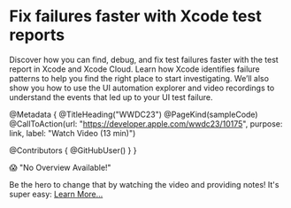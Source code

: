 # Fix failures faster with Xcode test reports

Discover how you can find, debug, and fix test failures faster with the test report in Xcode and Xcode Cloud. Learn how Xcode identifies failure patterns to help you find the right place to start investigating. We’ll also show you how to use the UI automation explorer and video recordings to understand the events that led up to your UI test failure.

@Metadata {
   @TitleHeading("WWDC23")
   @PageKind(sampleCode)
   @CallToAction(url: "https://developer.apple.com/wwdc23/10175", purpose: link, label: "Watch Video (13 min)")

   @Contributors {
      @GitHubUser(<replace this with your GitHub handle>)
   }
}

😱 "No Overview Available!"

Be the hero to change that by watching the video and providing notes! It's super easy:
 [Learn More…](https://wwdcnotes.github.io/WWDCNotes/documentation/wwdcnotes/contributing)
